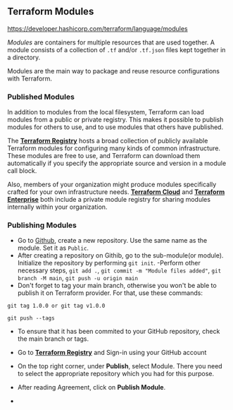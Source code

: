 ## Terraform Modules

https://developer.hashicorp.com/terraform/language/modules

_Modules_ are containers for multiple resources that are used together. A module consists of a collection of `.tf` and/or `.tf.json` files kept together in a directory.

Modules are the main way to package and reuse resource configurations with Terraform.


### Published Modules
In addition to modules from the local filesystem, Terraform can load modules from a public or private registry. This makes it possible to publish modules for others to use, and to use modules that others have published.

The **[Terraform Registry](https://registry.terraform.io/browse/modules)** hosts a broad collection of publicly available Terraform modules for configuring many kinds of common infrastructure. These modules are free to use, and Terraform can download them automatically if you specify the appropriate source and version in a module call block.

Also, members of your organization might produce modules specifically crafted for your own infrastructure needs. **[Terraform Cloud](https://cloud.hashicorp.com/products/terraform)** and **[Terraform Enterprise](https://developer.hashicorp.com/terraform/enterprise)** both include a private module registry for sharing modules internally within your organization.

### Publishing Modules

- Go to [Github](https://github.com/), create a new repository. Use the same name as the module. Set it as `Public`.
- After creating a repository on Githib, go to the sub-module(or module). Initialize the repository by performing `git init`. 
-Perform other necessary steps, `git add .`, `git commit -m "Module files added"`, `git branch -M main`, `git push -u origin main`
- Don't forget to tag your main branch, otherwise you won't be able to publish it on Terraform provider. For that, use these commands:  
```
git tag 1.0.0 or git tag v1.0.0
```

```
git push --tags
```
- To ensure that it has been commited to your GitHub repository, check the main branch or tags. 



- Go to **[Terraform Registry](https://registry.terraform.io/)** and Sign-in using your GitHub account
- On the top right corner, under **Publish**, select Module. There you need to select the appropriate repository which you had for this purpose.    
- After reading Agreement, click on **Publish Module**. 
- 


